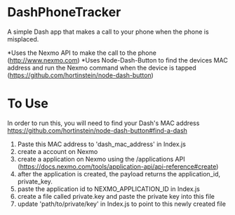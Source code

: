 # DashPhoneTracker
A simple Dash app that makes a call to your phone when the phone is misplaced.

*Uses the Nexmo API to make the call to the phone (http://www.nexmo.com)
*Uses Node-Dash-Button to find the devices MAC address and run the Nexmo command when the device is tapped (https://github.com/hortinstein/node-dash-button)

# To Use
In order to run this, you will need to find your Dash's MAC address https://github.com/hortinstein/node-dash-button#find-a-dash
1. Paste this MAC address to 'dash_mac_address' in Index.js
2. create a account on Nexmo
3. create a application on Nexmo using the /applications API (https://docs.nexmo.com/tools/application-api/api-reference#create)
4. after the application is created, the payload returns the application_id, private_key.
5. paste the application id to NEXMO_APPLICATION_ID in Index.js
6. create a file called private.key and paste the private key into this file
7. update 'path/to/private/key' in Index.js to point to this newly created file

